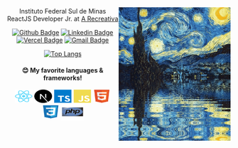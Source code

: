 <img align="right" width="50%" src="van.gif"/>

<div align="center" width="50%>
<p><em>Computer Engineering student at <a href="https://portal.pcs.ifsuldeminas.edu.br/">Instituto Federal Sul de Minas</a></br> ReactJS Developer Jr. at <a href="https://arecreativa.com.br/">A Recreativa</a></p>

[![Github Badge](https://img.shields.io/badge/-Github-000?style=flat-square&logo=Github&logoColor=white&link=https://github.com/azevgabriel)](https://github.com/azevgabriel)
[![Linkedin Badge](https://img.shields.io/badge/-LinkedIn-blue?style=flat-square&logo=Linkedin&logoColor=white&link=https://www.linkedin.com/in/azevgabriel/)](https://www.linkedin.com/in/azevgabriel/)
[![Vercel Badge](https://img.shields.io/badge/-Vercel-blueviolet?style=flat-square&logo=Vercel&link=https://https://vercel.com/azevgabriel/)](https://vercel.com/azevgabriel/)
[![Gmail Badge](https://img.shields.io/badge/-Gmail-c14438?style=flat-square&logo=Gmail&logoColor=white&link=mailto:azevgabriel@gmail.com)](mailto:azevgabriel@gmail.com)

[![Top Langs](https://github-readme-stats.vercel.app/api/top-langs/?username=azevgabriel)](https://github.com/azevgabriel/github-readme-stats)

<h4>😊 My favorite languages & frameworks!</h4>
<div style="display: inline_block">
<img align="center" alt="ReactJS" height="30" width="40" src="https://raw.githubusercontent.com/devicons/devicon/master/icons/react/react-original.svg">
<img align="center" alt="NextJS" height="30" width="40" src="https://github.com/devicons/devicon/blob/master/icons/nextjs/nextjs-original.svg">
<img align="center" alt="TypeScript" height="30" width="40" src="https://raw.githubusercontent.com/devicons/devicon/master/icons/typescript/typescript-plain.svg">
<img align="center" alt="JavaScript" height="30" width="40" src="https://raw.githubusercontent.com/devicons/devicon/master/icons/javascript/javascript-plain.svg">
<img align="center" alt="HTML5" height="30" width="40" src="https://raw.githubusercontent.com/devicons/devicon/master/icons/html5/html5-original.svg">
<img align="center" alt="CSS3" height="30" width="40" src="https://raw.githubusercontent.com/devicons/devicon/master/icons/css3/css3-original.svg">
<img align="center" alt="PHP" height="40" width="50" src="https://raw.githubusercontent.com/devicons/devicon/master/icons/php/php-original.svg">
</div>
</div>

